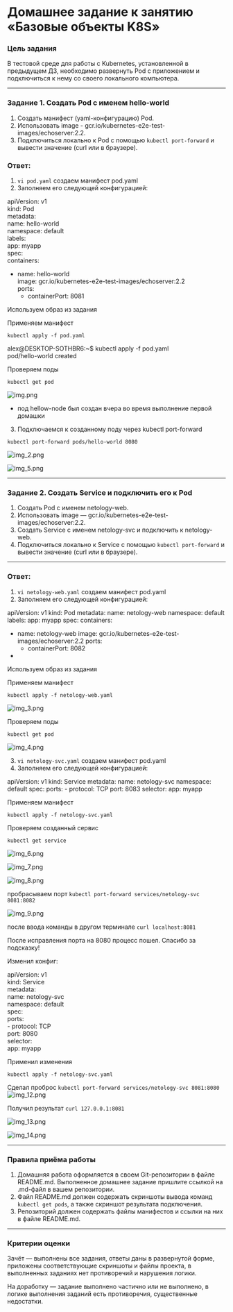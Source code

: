 # Домашнее задание к занятию «Базовые объекты K8S»

### Цель задания

В тестовой среде для работы с Kubernetes, установленной в предыдущем ДЗ, необходимо развернуть Pod с приложением и подключиться к нему со своего локального компьютера. 

------
### Задание 1. Создать Pod с именем hello-world

1. Создать манифест (yaml-конфигурацию) Pod.
2. Использовать image - gcr.io/kubernetes-e2e-test-images/echoserver:2.2.
3. Подключиться локально к Pod с помощью `kubectl port-forward` и вывести значение (curl или в браузере).

### Ответ:

1. `vi pod.yaml` создаем манифест pod.yaml
2. Заполняем его следующей конфигурацией:

apiVersion: v1  
kind: Pod  
metadata:  
  name: hello-world  
  namespace: default  
  labels:  
    app: myapp  
spec:  
   containers:  
   - name: hello-world  
     image: gcr.io/kubernetes-e2e-test-images/echoserver:2.2  
     ports:
     - containerPort: 8081

Используем образ из задания

Применяем манифест

`kubectl apply -f pod.yaml`

alex@DESKTOP-SOTHBR6:~$ kubectl apply -f pod.yaml  
pod/hello-world created

Проверяем поды

`kubectl get pod`

![img.png](img.png)
* под hellow-node был создан вчера во время выполнение первой домашки

3) Подключаемся к созданному поду через kubectl port-forward

`kubectl port-forward pods/hello-world 8080`

![img_2.png](img_2.png)

![img_5.png](img_5.png)

------

### Задание 2. Создать Service и подключить его к Pod

1. Создать Pod с именем netology-web.
2. Использовать image — gcr.io/kubernetes-e2e-test-images/echoserver:2.2.
3. Создать Service с именем netology-svc и подключить к netology-web.
4. Подключиться локально к Service с помощью `kubectl port-forward` и вывести значение (curl или в браузере).

------

### Ответ:

1. `vi netology-web.yaml` создаем манифест pod.yaml
2. Заполняем его следующей конфигурацией:

apiVersion: v1
kind: Pod
metadata:
  name: netology-web
  namespace: default
  labels:
    app: myapp
spec:
   containers:
   - name: netology-web
     image: gcr.io/kubernetes-e2e-test-images/echoserver:2.2
     ports:
     - containerPort: 8082
   - 

Используем образ из задания

Применяем манифест

`kubectl apply -f netology-web.yaml`

![img_3.png](img_3.png)

Проверяем поды

`kubectl get pod`

![img_4.png](img_4.png)

3) `vi netology-svc.yaml` создаем манифест pod.yaml
4) Заполняем его следующей конфигурацией:

apiVersion: v1
kind: Service
metadata:
  name: netology-svc
  namespace: default
spec:
  ports:
    - protocol: TCP
      port: 8083
  selector:
     app: myapp

Применяем манифест

`kubectl apply -f netology-svc.yaml`

Проверяем созданный сервис

`kubectl get service`

![img_6.png](img_6.png)

![img_7.png](img_7.png)

![img_8.png](img_8.png)

пробрасываем порт `kubectl port-forward services/netology-svc 8081:8082`

![img_9.png](img_9.png)

после ввода команды в другом терминале `curl localhost:8081`

После исправления порта на 8080 процесс пошел. Спасибо за подсказку!

Изменил конфиг:

apiVersion: v1  
kind: Service  
metadata:  
  name: netology-svc  
  namespace: default  
spec:  
  ports:  
    - protocol: TCP  
      port: 8080  
  selector:  
     app: myapp

Применил изменения

`kubectl apply -f netology-svc.yaml`

Сделал проброс `kubectl port-forward services/netology-svc 8081:8080`
![img_12.png](img_12.png)

Получил результат
`curl 127.0.0.1:8081`

![img_13.png](img_13.png)

![img_14.png](img_14.png)

------

### Правила приёма работы

1. Домашняя работа оформляется в своем Git-репозитории в файле README.md. Выполненное домашнее задание пришлите ссылкой на .md-файл в вашем репозитории.
2. Файл README.md должен содержать скриншоты вывода команд `kubectl get pods`, а также скриншот результата подключения.
3. Репозиторий должен содержать файлы манифестов и ссылки на них в файле README.md.

------

### Критерии оценки
Зачёт — выполнены все задания, ответы даны в развернутой форме, приложены соответствующие скриншоты и файлы проекта, в выполненных заданиях нет противоречий и нарушения логики.

На доработку — задание выполнено частично или не выполнено, в логике выполнения заданий есть противоречия, существенные недостатки.